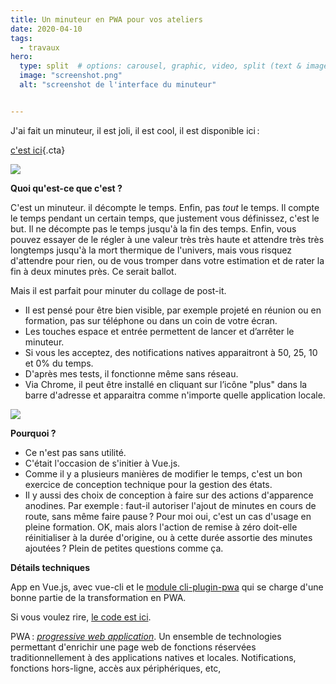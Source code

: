 ```yaml
---
title: Un minuteur en PWA pour vos ateliers
date: 2020-04-10
tags:
  - travaux
hero:
  type: split  # options: carousel, graphic, video, split (text & image)
  image: "screenshot.png"
  alt: "screenshot de l'interface du minuteur"


---
```


J'ai fait un minuteur, il est joli, il est cool, il est disponible ici :

[c'est ici](https://misc.toutcequibouge.net/Timer/){.cta}



[![](/assets/images/screenshot.png)](https://misc.toutcequibouge.net/Timer/)

**Quoi qu'est-ce que c'est ?**

C'est un minuteur. il décompte le temps. Enfin, pas _tout_ le temps. Il compte le temps pendant un certain temps, que justement vous définissez, c'est le but. Il ne décompte pas le temps jusqu'à la fin des temps. Enfin, vous pouvez essayer de le régler à une valeur très très haute et attendre très très longtemps jusqu'à la mort thermique de l'univers, mais vous risquez d'attendre pour rien, ou de vous tromper dans votre estimation et de rater la fin à deux minutes près. Ce serait ballot.

Mais il est parfait pour minuter du collage de post-it.

- Il est pensé pour être bien visible, par exemple projeté en réunion ou en formation, pas sur téléphone ou dans un coin de votre écran.
- Les touches espace et entrée permettent de lancer et d’arrêter le minuteur.
- Si vous les acceptez, des notifications natives apparaitront à 50, 25, 10 et 0% du temps.
- D'après mes tests, il fonctionne même sans réseau.
- Via Chrome, il peut être installé en cliquant sur l’icône "plus" dans la barre d'adresse et apparaitra comme n'importe quelle application locale.

![](/assets/images/install.png)

**Pourquoi ?**

- Ce n'est pas sans utilité.
- C'était l'occasion de s'initier à Vue.js.
- Comme il y a plusieurs manières de modifier le temps, c'est un bon exercice de conception technique pour la gestion des états.
- Il y aussi des choix de conception à faire sur des actions d'apparence anodines. Par exemple : faut-il autoriser l'ajout de minutes en cours de route, sans même faire pause ? Pour moi oui, c'est un cas d'usage en pleine formation. OK, mais alors l'action de remise à zéro doit-elle réinitialiser à la durée d'origine, ou à cette durée assortie des minutes ajoutées ? Plein de petites questions comme ça.

**Détails techniques**

App en Vue.js, avec vue-cli et le [module cli-plugin-pwa](https://www.npmjs.com/package/@vue/cli-plugin-pwa) qui se charge d'une bonne partie de la transformation en PWA.

Si vous voulez rire, [le code est ici](https://github.com/baptiste-roullin/timer).

PWA : _[progressive web application](https://developer.mozilla.org/fr/docs/Web/Progressive_web_apps)_. Un ensemble de technologies permettant d'enrichir une page web de fonctions réservées traditionnellement à des applications natives et locales. Notifications, fonctions hors-ligne, accès aux périphériques, etc,
